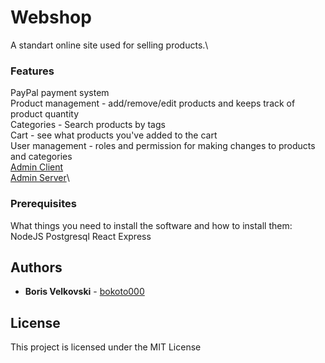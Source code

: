 # Webshop

A standart online site used for selling products.\

### Features

PayPal payment system\
Product management - add/remove/edit products and keeps track of product quantity\
Categories - Search products by tags\
Cart - see what products you've added to the cart\
User management - roles and permission for making changes to products and categories\
[Admin Client](admin_client) \
[Admin Server](admin_server)\

### Prerequisites

What things you need to install the software and how to install them:
NodeJS
Postgresql
React
Express

## Authors

* **Boris Velkovski**  - [bokoto000](https://github.com/bokoto000)

## License

This project is licensed under the MIT License
